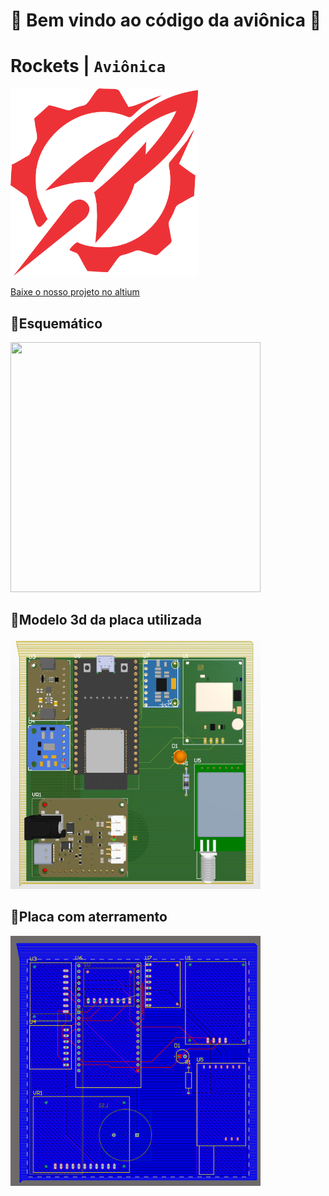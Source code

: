 # 🚀 **Bem vindo ao código da aviônica** 🚀
# Rockets  | `Aviônica`

<img src="/images/Rockets.png" height=300 width=300 href="https://drive.google.com/file/d/1tDXVDjDDsP1ugs411ItCSu7pxn-BVING/view?usp=drive_link">

<a href="https://drive.google.com/file/d/1tDXVDjDDsP1ugs411ItCSu7pxn-BVING/view?usp=drive_link">Baixe o nosso projeto no altium</a>


## 🎇Esquemático
<img src="/images/esquemático.png" height=400 width=400>

## 🎇Modelo 3d da placa utilizada
<img src="/images/placa.png" height=400 width=400>

## 🎇Placa com aterramento
<img src="/images/placa2.png" height=400 width=400>


